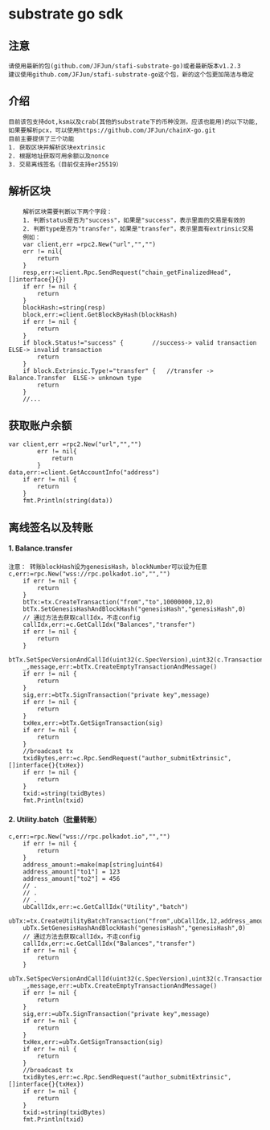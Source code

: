# substrate go sdk
## 注意
    请使用最新的包(github.com/JFJun/stafi-substrate-go)或者最新版本v1.2.3
    建议使用github.com/JFJun/stafi-substrate-go这个包，新的这个包更加简洁与稳定    
## 介绍
    目前该包支持dot,ksm以及crab(其他的substrate下的币种没测，应该也能用)的以下功能,如果要解析pcx，可以使用https://github.com/JFJun/chainX-go.git
    目前主要提供了三个功能
    1. 获取区块并解析区块extrinsic
    2. 根据地址获取可用余额以及nonce
    3. 交易离线签名（目前仅支持er25519）

## 解析区块
        解析区块需要判断以下两个字段：
        1. 判断status是否为"success"，如果是"success"，表示里面的交易是有效的
        2. 判断type是否为"transfer"，如果是"transfer"，表示里面有extrinsic交易
        例如：
        var client,err =rpc2.New("url","","")
        err != nil{
            return
        }
    	resp,err:=client.Rpc.SendRequest("chain_getFinalizedHead",[]interface{}{})
    	if err != nil {
    		return
    	}
    	blockHash:=string(resp)
    	block,err:=client.GetBlockByHash(blockHash)
    	if err != nil {
    		return
    	}
    	if block.Status!="success" {		//success-> valid transaction ELSE-> invalid transaction
    		return
    	}
    	if block.Extrinsic.Type!="transfer" {	//transfer -> Balance.Transfer  ELSE-> unknown type
    		return
    	}
    	//...
## 获取账户余额
    var client,err =rpc2.New("url","","")
            err != nil{
                return
            }
    data,err:=client.GetAccountInfo("address")
    	if err != nil {
    		return
    	}
    	fmt.Println(string(data))

## 离线签名以及转账
#### 1. Balance.transfer
    注意： 转账blockHash设为genesisHash，blockNumber可以设为任意
    c,err:=rpc.New("wss://rpc.polkadot.io","","")
    	if err != nil {
    		return
    	}
    	btTx:=tx.CreateTransaction("from","to",10000000,12,0)
    	btTx.SetGenesisHashAndBlockHash("genesisHash","genesisHash",0)
    	// 通过方法去获取callIdx，不走config
    	callIdx,err:=c.GetCallIdx("Balances","transfer")
    	if err != nil {
    		return
    	}
    	btTx.SetSpecVersionAndCallId(uint32(c.SpecVersion),uint32(c.TransactionVersion),callIdx)
    	_,message,err:=btTx.CreateEmptyTransactionAndMessage()
    	if err != nil {
    		return
    	}
    	sig,err:=btTx.SignTransaction("private key",message)
    	if err != nil {
    		return
    	}
    	txHex,err:=btTx.GetSignTransaction(sig)
    	if err != nil {
    		return
    	}
    	//broadcast tx
    	txidBytes,err:=c.Rpc.SendRequest("author_submitExtrinsic",[]interface{}{txHex})
    	if err != nil {
    		return
    	}
    	txid:=string(txidBytes)
    	fmt.Println(txid)
#### 2. Utility.batch（批量转账）
    c,err:=rpc.New("wss://rpc.polkadot.io","","")
    	if err != nil {
    		return
    	}
    	address_amount:=make(map[string]uint64)
    	address_amount["to1"] = 123
    	address_amount["to2"] = 456
    	// .
    	// .
    	// .
    	ubCallIdx,err:=c.GetCallIdx("Utility","batch")
    	ubTx:=tx.CreateUtilityBatchTransaction("from",ubCallIdx,12,address_amount)
    	ubTx.SetGenesisHashAndBlockHash("genesisHash","genesisHash",0)
    	// 通过方法去获取callIdx，不走config
    	callIdx,err:=c.GetCallIdx("Balances","transfer")
    	if err != nil {
    		return
    	}
    	ubTx.SetSpecVersionAndCallId(uint32(c.SpecVersion),uint32(c.TransactionVersion),callIdx)
    	_,message,err:=ubTx.CreateEmptyTransactionAndMessage()
    	if err != nil {
    		return
    	}
    	sig,err:=ubTx.SignTransaction("private key",message)
    	if err != nil {
    		return
    	}
    	txHex,err:=ubTx.GetSignTransaction(sig)
    	if err != nil {
    		return
    	}
    	//broadcast tx
    	txidBytes,err:=c.Rpc.SendRequest("author_submitExtrinsic",[]interface{}{txHex})
    	if err != nil {
    		return
    	}
    	txid:=string(txidBytes)
    	fmt.Println(txid)
